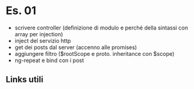 # Es. 01
- scrivere controller (definizione di modulo e perché della sintassi con array per injection)
- inject del servizio http 
- get dei posts dal server (accenno alle promises)
- aggiungere filtro ($rootScope e proto. inheritance con $scope)
- ng-repeat e bind con i post 

## Links utili